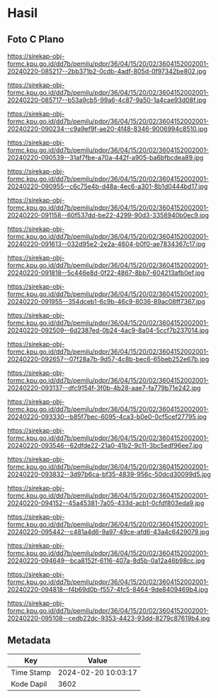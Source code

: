 # Hasil

## Foto C Plano

https://sirekap-obj-formc.kpu.go.id/dd7b/pemilu/pdpr/36/04/15/20/02/3604152002001-20240220-085217--2bb371b2-0cdb-4adf-805d-0f97342be802.jpg

https://sirekap-obj-formc.kpu.go.id/dd7b/pemilu/pdpr/36/04/15/20/02/3604152002001-20240220-085717--b53a9cb5-99a6-4c87-9a50-1a4cae93d08f.jpg

https://sirekap-obj-formc.kpu.go.id/dd7b/pemilu/pdpr/36/04/15/20/02/3604152002001-20240220-090234--c9a9ef9f-ae20-4f48-8346-9006994c8510.jpg

https://sirekap-obj-formc.kpu.go.id/dd7b/pemilu/pdpr/36/04/15/20/02/3604152002001-20240220-090539--31af7fbe-a70a-442f-a905-ba6bfbcdea89.jpg

https://sirekap-obj-formc.kpu.go.id/dd7b/pemilu/pdpr/36/04/15/20/02/3604152002001-20240220-090955--c6c75e4b-d48a-4ec6-a301-8b1d0444bd17.jpg

https://sirekap-obj-formc.kpu.go.id/dd7b/pemilu/pdpr/36/04/15/20/02/3604152002001-20240220-091158--60f537dd-be22-4299-90d3-3358940b0ec9.jpg

https://sirekap-obj-formc.kpu.go.id/dd7b/pemilu/pdpr/36/04/15/20/02/3604152002001-20240220-091613--032d95e2-2e2a-4604-b0f0-ae7834367c17.jpg

https://sirekap-obj-formc.kpu.go.id/dd7b/pemilu/pdpr/36/04/15/20/02/3604152002001-20240220-091818--5c446e8d-0f22-4867-8bb7-604213afb0ef.jpg

https://sirekap-obj-formc.kpu.go.id/dd7b/pemilu/pdpr/36/04/15/20/02/3604152002001-20240220-091955--354dceb1-6c9b-46c9-8036-89ac08ff7367.jpg

https://sirekap-obj-formc.kpu.go.id/dd7b/pemilu/pdpr/36/04/15/20/02/3604152002001-20240220-092509--6d2387ed-0b24-4ac9-8a04-5ccf7b237014.jpg

https://sirekap-obj-formc.kpu.go.id/dd7b/pemilu/pdpr/36/04/15/20/02/3604152002001-20240220-092657--07f28a7b-9d57-4c8b-bec6-65beb252e67b.jpg

https://sirekap-obj-formc.kpu.go.id/dd7b/pemilu/pdpr/36/04/15/20/02/3604152002001-20240220-093137--dfc9154f-3f0b-4b28-aae7-fa779b71e242.jpg

https://sirekap-obj-formc.kpu.go.id/dd7b/pemilu/pdpr/36/04/15/20/02/3604152002001-20240220-093330--b85f7bec-6095-4ca3-b0e0-0cf5cef27795.jpg

https://sirekap-obj-formc.kpu.go.id/dd7b/pemilu/pdpr/36/04/15/20/02/3604152002001-20240220-093546--62dfde22-21a0-41b2-9c11-3bc5edf96ee7.jpg

https://sirekap-obj-formc.kpu.go.id/dd7b/pemilu/pdpr/36/04/15/20/02/3604152002001-20240220-093832--3d97b6ca-bf35-4839-956c-50dcd30099d5.jpg

https://sirekap-obj-formc.kpu.go.id/dd7b/pemilu/pdpr/36/04/15/20/02/3604152002001-20240220-094152--45a45381-7a05-433d-acb1-0cfdf803eda9.jpg

https://sirekap-obj-formc.kpu.go.id/dd7b/pemilu/pdpr/36/04/15/20/02/3604152002001-20240220-095442--c481a4d6-9a97-49ce-afd6-43a4c6429079.jpg

https://sirekap-obj-formc.kpu.go.id/dd7b/pemilu/pdpr/36/04/15/20/02/3604152002001-20240220-094649--bca8152f-6116-407a-8d5b-0a12a46b98cc.jpg

https://sirekap-obj-formc.kpu.go.id/dd7b/pemilu/pdpr/36/04/15/20/02/3604152002001-20240220-094818--f4b69d0b-f557-4fc5-8464-9de8409469b4.jpg

https://sirekap-obj-formc.kpu.go.id/dd7b/pemilu/pdpr/36/04/15/20/02/3604152002001-20240220-095108--cedb22dc-9353-4423-93dd-8279c87619b4.jpg


## Metadata

| Key        | Value               |
| ---------- | ------------------- |
| Time Stamp | 2024-02-20 10:03:17 |
| Kode Dapil | 3602                |



